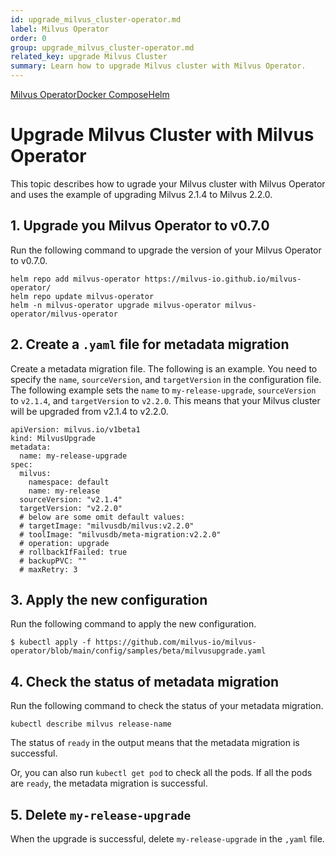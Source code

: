 ```yaml
---
id: upgrade_milvus_cluster-operator.md
label: Milvus Operator
order: 0
group: upgrade_milvus_cluster-operator.md
related_key: upgrade Milvus Cluster
summary: Learn how to upgrade Milvus cluster with Milvus Operator.
---
```


<div class="tab-wrapper"><a href="upgrade_milvus_cluster-operator.md" class='active '>Milvus Operator</a><a href="upgrade_milvus_cluster-docker.md" class=''>Docker Compose</a><a href="upgrade_milvus_cluster-helm.md" class=''>Helm</a></div>

# Upgrade Milvus Cluster with Milvus Operator

This topic describes how to ugrade your Milvus cluster with Milvus Operator and uses the example of upgrading Milvus 2.1.4 to Milvus 2.2.0.

## 1. Upgrade you Milvus Operator to v0.7.0

Run the following command to upgrade the version of your Milvus Operator to v0.7.0.

```
helm repo add milvus-operator https://milvus-io.github.io/milvus-operator/
helm repo update milvus-operator
helm -n milvus-operator upgrade milvus-operator milvus-operator/milvus-operator
```


## 2. Create a `.yaml` file for metadata migration

Create a metadata migration file. The following is an example. You need to specify the `name`, `sourceVersion`, and `targetVersion` in the configuration file. The following example sets the `name` to `my-release-upgrade`, `sourceVersion` to `v2.1.4`, and `targetVersion` to `v2.2.0`. This means that your Milvus cluster will be upgraded from v2.1.4 to v2.2.0.

```
apiVersion: milvus.io/v1beta1
kind: MilvusUpgrade
metadata:
  name: my-release-upgrade
spec:
  milvus:
    namespace: default
    name: my-release
  sourceVersion: "v2.1.4"
  targetVersion: "v2.2.0"
  # below are some omit default values:
  # targetImage: "milvusdb/milvus:v2.2.0"
  # toolImage: "milvusdb/meta-migration:v2.2.0"
  # operation: upgrade
  # rollbackIfFailed: true
  # backupPVC: ""
  # maxRetry: 3
```



## 3. Apply the new configuration

Run the following command to apply the new configuration.

```
$ kubectl apply -f https://github.com/milvus-io/milvus-operator/blob/main/config/samples/beta/milvusupgrade.yaml
```



## 4. Check the status of metadata migration

Run the following command to check the status of your metadata migration.

```
kubectl describe milvus release-name
```

The status of `ready` in the output means that the metadata migration is successful.

Or, you can also run `kubectl get pod` to check all the pods. If all the pods are `ready`, the metadata migration is successful.



## 5. Delete `my-release-upgrade`

When the upgrade is successful, delete `my-release-upgrade` in the `,yaml` file.
